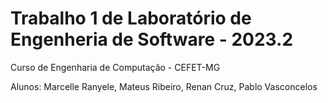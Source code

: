 # Trabalho 1 de Laboratório de Engenheria de Software - 2023.2
Curso de Engenharia de Computação - CEFET-MG

Alunos: Marcelle Ranyele, Mateus Ribeiro, Renan Cruz, Pablo Vasconcelos 
